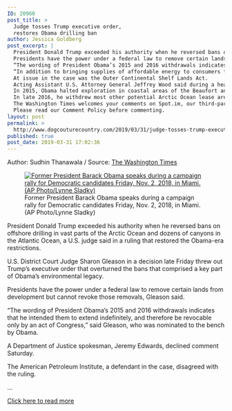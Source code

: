 ```yaml
---
ID: 20960
post_title: >
  Judge tosses Trump executive order,
  restores Obama drilling ban
author: Jessica Goldberg
post_excerpt: |
  President Donald Trump exceeded his authority when he reversed bans on offshore drilling in vast parts of the Arctic Ocean and dozens of canyons in the Atlantic Ocean, a U.S. judge said in a ruling that restored the Obama-era restrictions.
  Presidents have the power under a federal law to remove certain lands from development but cannot revoke those removals, Gleason said.
  “The wording of President Obama’s 2015 and 2016 withdrawals indicates that he intended them to extend indefinitely, and therefore be revocable only by an act of Congress,” said Gleason, who was nominated to the bench by Obama.
  “In addition to bringing supplies of affordable energy to consumers for decades to come, developing our abundant offshore resources can provide billions in government revenue, create thousands of jobs and will also strengthen our national security,” it said in a statement.
  At issue in the case was the Outer Continental Shelf Lands Act.
  Acting Assistant U.S. Attorney General Jeffrey Wood said during a hearing before Gleason in November that environmental groups were misinterpreting the intent of the law written in 1953.
  In 2015, Obama halted exploration in coastal areas of the Beaufort and Chukchi seas and the Hanna Shoal, an important area for walrus.
  In late 2016, he withdrew most other potential Arctic Ocean lease areas - about 98 percent of the Arctic outer continental shelf.
  The Washington Times welcomes your comments on Spot.im, our third-party provider.
  Please read our Comment Policy before commenting.
layout: post
permalink: >
  http://www.dogcouturecountry.com/2019/03/31/judge-tosses-trump-executive-order-restores-obama-drilling-ban/
published: true
post_date: 2019-03-31 17:02:36
---
```

<p class="article-info-author-source"> <span>Author: Sudhin Thanawala</span>&nbsp;/&nbsp;<span>Source: <a href="https://www.washingtontimes.com/news/2019/mar/31/judge-sharon-gleason-tosses-trump-executive-order-/" target="_blank">The Washington Times</a></span> </p> <figure><a href="https://www.washingtontimes.com/multimedia/image/ap_18306853728958jpg/"><img alt="Former President Barack Obama speaks during a campaign rally for Democratic candidates Friday, Nov. 2, 2018, in Miami. (AP Photo/Lynne Sladky)" src="https://twt-thumbs.washtimes.com/media/image/2018/12/27/AP_18306853728958_c0-220-3690-2371_s885x516.jpg?54f507705e1cce3b567ecef0238b2b97748d646a"></a>
<figcaption>Former President Barack Obama speaks during a campaign rally for Democratic candidates Friday, Nov. 2, 2018, in Miami. (AP Photo/Lynne Sladky)</figcaption>
</figure>
<p>President Donald Trump exceeded his authority when he reversed bans on offshore drilling in vast parts of the Arctic Ocean and dozens of canyons in the Atlantic Ocean, a U.S. judge said in a ruling that restored the Obama-era restrictions.</p>
<p>U.S. District Court Judge Sharon Gleason in a decision late Friday threw out Trump’s executive order that overturned the bans that comprised a key part of Obama’s environmental legacy.</p>
<p>Presidents have the power under a federal law to remove certain lands from development but cannot revoke those removals, Gleason said.</p>
<p>“The wording of President Obama’s 2015 and 2016 withdrawals indicates that he intended them to extend indefinitely, and therefore be revocable only by an act of Congress,” said Gleason, who was nominated to the bench by Obama.</p>
<p>A Department of Justice spokesman, Jeremy Edwards, declined comment Saturday.</p>
<p>The American Petroleum Institute, a defendant in the case, disagreed with the ruling.</p>
... <p class="article-info-more"> <a href="https://www.washingtontimes.com/news/2019/mar/31/judge-sharon-gleason-tosses-trump-executive-order-/" target="_blank">Click here to read more</a> </p>